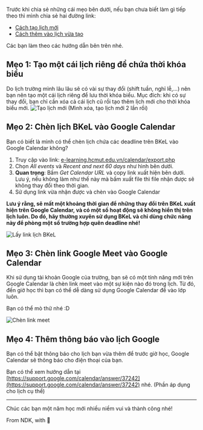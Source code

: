 <script>
  import { base } from '$app/paths';
</script>

<div class="prose dark:prose-light mx-auto px-2 sm:px-0">

Trước khi chia sẻ những cái mẹo bên dưới, nếu bạn chưa biết làm gì tiếp theo thì mình chia sẻ hai đường link:

- [Cách tạo lịch mới](https://support.google.com/calendar/answer/37095)
- [Cách thêm vào lịch vừa tạo](https://support.google.com/calendar/answer/37118)

Các bạn làm theo các hướng dẫn bên trên nhé.

## Mẹo 1: Tạo một cái lịch riêng để chứa thời khóa biểu

Do lịch trường mình lâu lâu sẽ có vài sự thay đổi (shift tuần, nghỉ lễ,...) nên bạn nên tạo một cái lịch riêng để lưu thời khóa biểu. Mục đích: khi có sự thay đổi, bạn chỉ cần xóa cả cái lịch cũ rồi tạo thêm lịch mới cho thời khóa biểu mới.
![Tạo lịch mới]({base}/new-calendar.png)
(Mình xóa, tạo lịch mới 2 lần rồi)

## Mẹo 2: Chèn lịch BKeL vào Google Calendar

Bạn có biết là mình có thể chèn lịch chứa các deadline trên BKeL vào Google Calendar không?

1. Truy cập vào link: [e-learning.hcmut.edu.vn/calendar/export.php](https://e-learning.hcmut.edu.vn/calendar/export.php)
2. Chọn _All events_ và _Recent and next 60 days_ như hình bên dưới.
3. **Quan trọng**: Bấm _Get Calendar URL_ và copy link xuất hiện bên dưới.  
   Lưu ý, nếu không làm như thế này mà bấm xuất file thì file nhận được sẽ không thay đổi theo thời gian.
4. Sử dụng link vừa nhận được và chèn vào Google Calendar

**Lưu ý rằng, sẽ mất một khoảng thời gian để những thay đổi trên BKeL xuất hiện trên Google Calendar, và có một số hoạt động sẽ không hiển thị trên lịch luôn. Do đó, hãy thường xuyên sử dụng BKeL và chỉ dùng chức năng này để phòng một số trường hợp quên deadline nhé!**

![Lấy link lịch BKeL]({base}/get-calendar-url.png)

## Mẹo 3: Chèn link Google Meet vào Google Calendar

Khi sử dụng tài khoản Google của trường, bạn sẽ có một tính năng mới trên Google Calendar là chèn link meet vào một sự kiện nào đó trong lịch. Từ đó, đến giờ học thì bạn có thể dễ dàng sử dụng Google Calendar để vào lớp luôn.

Bạn có thể mò thử nhé :D

![Chèn link meet]({base}/meet-link.png)

## Mẹo 4: Thêm thông báo vào lịch Google

Bạn có thể bật thông báo cho lịch bạn vừa thêm để trước giờ học, Google Calendar sẽ thông báo cho điện thoại của bạn.

Bạn có thể xem hướng dẫn tại [https://support.google.com/calendar/answer/37242](https://support.google.com/calendar/answer/37242) nhé. (Phần áp dụng cho lịch cụ thể)

---

Chúc các bạn một năm học mới nhiều niềm vui và thành công nhé!

From NDK, with 💖

</div>
